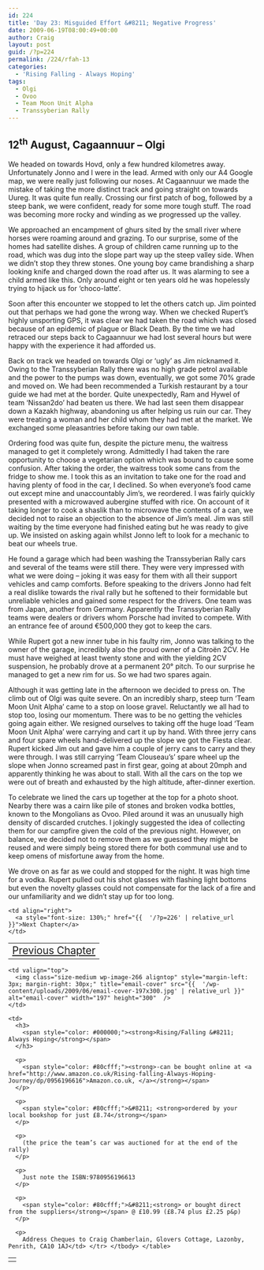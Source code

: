 ```yaml
---
id: 224
title: 'Day 23: Misguided Effort &#8211; Negative Progress'
date: 2009-06-19T08:00:49+00:00
author: Craig
layout: post
guid: /?p=224
permalink: /224/rfah-13
categories:
  - 'Rising Falling - Always Hoping'
tags:
  - Olgi
  - Ovoo
  - Team Moon Unit Alpha
  - Transsyberian Rally
---
```

## 12<sup>th</sup> August, Cagaannuur – Olgi

We headed on towards Hovd, only a few hundred kilometres away. Unfortunately Jonno and I were in the lead. Armed with only our A4 Google map, we were really just following our noses. At Cagaannuur we made the mistake of taking the more distinct track and going straight on towards Uureg. It was quite fun really. Crossing our first patch of bog, followed by a steep bank, we were confident, ready for some more tough stuff. The road was becoming more rocky and winding as we progressed up the valley. 

We approached an encampment of ghurs sited by the small river where horses were roaming around and grazing. To our surprise, some of the homes had satellite dishes. A group of children came running up to the road, which was dug into the slope part way up the steep valley side. When we didn’t stop they threw stones. One young boy came brandishing a sharp looking knife and charged down the road after us. It was alarming to see a child armed like this. Only around eight or ten years old he was hopelessly trying to hijack us for ‘choco-latte’. 

Soon after this encounter we stopped to let the others catch up. Jim pointed out that perhaps we had gone the wrong way. When we checked Rupert’s highly unsporting GPS, it was clear we had taken the road which was closed because of an epidemic of plague or Black Death. By the time we had retraced our steps back to Cagaannuur we had lost several hours but were happy with the experience it had afforded us.

Back on track we headed on towards Olgi or ‘ugly’ as Jim nicknamed it. Owing to the Transsyberian Rally there was no high grade petrol available and the power to the pumps was down, eventually, we got some 70% grade and moved on. We had been recommended a Turkish restaurant by a tour guide we had met at the border. Quite unexpectedly, Ram and Hywel of team ‘Nissan2do’ had beaten us there. We had last seen them disappear down a Kazakh highway, abandoning us after helping us ruin our car. They were treating a woman and her child whom they had met at the market. We exchanged some pleasantries before taking our own table.

Ordering food was quite fun, despite the picture menu, the waitress managed to get it completely wrong. Admittedly I had taken the rare opportunity to choose a vegetarian option which was bound to cause some confusion. After taking the order, the waitress took some cans from the fridge to show me. I took this as an invitation to take one for the road and having plenty of food in the car, I declined. So when everyone’s food came out except mine and unaccountably Jim’s, we reordered. I was fairly quickly presented with a microwaved aubergine stuffed with rice. On account of it taking longer to cook a shaslik than to microwave the contents of a can, we decided not to raise an objection to the absence of Jim’s meal. Jim was still waiting by the time everyone had finished eating but he was ready to give up. We insisted on asking again whilst Jonno left to look for a mechanic to beat our wheels true.

He found a garage which had been washing the Transsyberian Rally cars and several of the teams were still there. They were very impressed with what we were doing &#8211; joking it was easy for them with all their support vehicles and camp comforts. Before speaking to the drivers Jonno had felt a real dislike towards the rival rally but he softened to their formidable but unreliable vehicles and gained some respect for the drivers. One team was from Japan, another from Germany. Apparently the Transsyberian Rally teams were dealers or drivers whom Porsche had invited to compete. With an entrance fee of around €500,000 they got to keep the cars. 

While Rupert got a new inner tube in his faulty rim, Jonno was talking to the owner of the garage, incredibly also the proud owner of a Citroën 2CV. He must have weighed at least twenty stone and with the yielding 2CV suspension, he probably drove at a permanent 20° pitch. To our surprise he managed to get a new rim for us. So we had two spares again.

Although it was getting late in the afternoon we decided to press on. The climb out of Olgi was quite severe. On an incredibly sharp, steep turn ‘Team Moon Unit Alpha’ came to a stop on loose gravel. Reluctantly we all had to stop too, losing our momentum. There was to be no getting the vehicles going again either. We resigned ourselves to taking off the huge load ‘Team Moon Unit Alpha’ were carrying and cart it up by hand. With three jerry cans and four spare wheels hand-delivered up the slope we got the Fiesta clear. Rupert kicked Jim out and gave him a couple of jerry cans to carry and they were through. I was still carrying ‘Team Clouseau’s’ spare wheel up the slope when Jonno screamed past in first gear, going at about 20mph and apparently thinking he was about to stall. With all the cars on the top we were out of breath and exhausted by the high altitude, after-dinner exertion.

To celebrate we lined the cars up together at the top for a photo shoot. Nearby there was a cairn like pile of stones and broken vodka bottles, known to the Mongolians as Ovoo. Piled around it was an unusually high density of discarded crutches. I jokingly suggested the idea of collecting them for our campfire given the cold of the previous night. However, on balance, we decided not to remove them as we guessed they might be reused and were simply being stored there for both communal use and to keep omens of misfortune away from the home. 

We drove on as far as we could and stopped for the night. It was high time for a vodka. Rupert pulled out his shot glasses with flashing light bottoms but even the novelty glasses could not compensate for the lack of a fire and our unfamiliarity and we didn’t stay up for too long.

<table border="0" width="100%">
  <tr>
    <td align="left">
      <a style="font-size: 130%;" href="{{  '/?p=222' | relative_url }}">Previous Chapter</a>
    </td>
    
    <td align="right">
      <a style="font-size: 130%;" href="{{  '/?p=226' | relative_url }}">Next Chapter</a>
    </td>
  </tr>
</table>

<table border="0">
  <tr>
    <td>
    </td>
    
    <td valign="top">
      <img class="size-medium wp-image-266 aligntop" style="margin-left: 3px; margin-right: 30px;" title="email-cover" src="{{  '/wp-content/uploads/2009/06/email-cover-197x300.jpg' | relative_url }}" alt="email-cover" width="197" height="300"  />
    </td>
    
    <td>
      <h3>
        <span style="color: #000000;"><strong>Rising/Falling &#8211; Always Hoping</strong></span>
      </h3>
      
      <p>
        <span style="color: #80cfff;"><strong>-can be bought online at <a href="http://www.amazon.co.uk/Rising-falling-Always-Hoping-Journey/dp/0956196616">Amazon.co.uk, </a></strong></span>
      </p>
      
      <p>
        <span style="color: #80cfff;">&#8211; <strong>ordered by your local bookshop for just £8.74</strong></span>
      </p>
      
      <p>
        (the price the team’s car was auctioned for at the end of the rally)
      </p>
      
      <p>
        Just note the ISBN:9780956196613
      </p>
      
      <p>
        <span style="color: #80cfff;">&#8211;<strong> or bought direct from the suppliers</strong></span> @ £10.99 (£8.74 plus £2.25 p&p)
      </p>
      
      <p>
        Address Cheques to Craig Chamberlain, Glovers Cottage, Lazonby, Penrith, CA10 1AJ</td> </tr> </tbody> </table>
